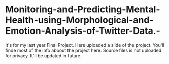 # Monitoring-and-Predicting-Mental-Health-using-Morphological-and-Emotion-Analysis-of-Twitter-Data.-
It's for my last year Final Project.
Here uploaded a slide of the project. You'll finde most of the info aboout the project here. Source files is not uploaded for privacy. It'll be updated in future.
